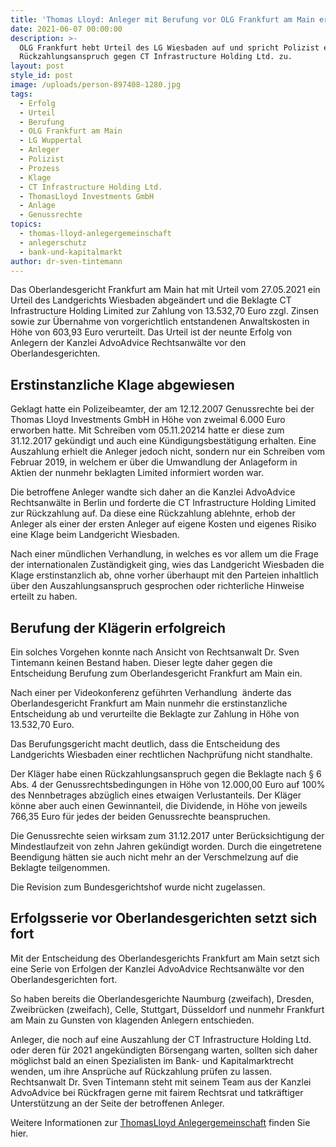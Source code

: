 ```yaml
---
title: 'Thomas Lloyd: Anleger mit Berufung vor OLG Frankfurt am Main erfolgreich'
date: 2021-06-07 00:00:00
description: >-
  OLG Frankfurt hebt Urteil des LG Wiesbaden auf und spricht Polizist einen
  Rückzahlungsanspruch gegen CT Infrastructure Holding Ltd. zu.
layout: post
style_id: post
image: /uploads/person-897408-1280.jpg
tags:
  - Erfolg
  - Urteil
  - Berufung
  - OLG Frankfurt am Main
  - LG Wuppertal
  - Anleger
  - Polizist
  - Prozess
  - Klage
  - CT Infrastructure Holding Ltd.
  - ThomasLloyd Investments GmbH
  - Anlage
  - Genussrechte
topics:
  - thomas-lloyd-anlegergemeinschaft
  - anlegerschutz
  - bank-und-kapitalmarkt
author: dr-sven-tintemann
---
```

Das Oberlandesgericht Frankfurt am Main hat mit Urteil vom 27.05.2021 ein Urteil des Landgerichts Wiesbaden abgeändert und die Beklagte CT Infrastructure Holding Limited zur Zahlung von 13.532,70 Euro zzgl. Zinsen sowie zur Übernahme von vorgerichtlich entstandenen Anwaltskosten in Höhe von 603,93 Euro verurteilt. Das Urteil ist der neunte Erfolg von Anlegern der Kanzlei AdvoAdvice Rechtsanwälte vor den Oberlandesgerichten.

## Erstinstanzliche Klage abgewiesen

Geklagt hatte ein Polizeibeamter, der am 12.12.2007 Genussrechte bei der Thomas Lloyd Investments GmbH in Höhe von zweimal 6.000 Euro erworben hatte. Mit Schreiben vom 05.11.20214 hatte er diese zum 31.12.2017 gekündigt und auch eine Kündigungsbestätigung erhalten. Eine Auszahlung erhielt die Anleger jedoch nicht, sondern nur ein Schreiben vom Februar 2019, in welchem er über die Umwandlung der Anlageform in Aktien der nunmehr beklagten Limited informiert worden war.&nbsp;

Die betroffene Anleger wandte sich daher an die Kanzlei AdvoAdvice Rechtsanwälte in Berlin und forderte die CT Infrastructure Holding Limited zur Rückzahlung auf. Da diese eine Rückzahlung ablehnte, erhob der Anleger als einer der ersten Anleger auf eigene Kosten und eigenes Risiko eine Klage beim Landgericht Wiesbaden.&nbsp;

Nach einer mündlichen Verhandlung, in welches es vor allem um die Frage der internationalen Zuständigkeit ging, wies das Landgericht Wiesbaden die Klage erstinstanzlich ab, ohne vorher überhaupt mit den Parteien inhaltlich über den Auszahlungsanspruch gesprochen oder richterliche Hinweise erteilt zu haben.

## Berufung der Klägerin erfolgreich

Ein solches Vorgehen konnte nach Ansicht von Rechtsanwalt Dr. Sven Tintemann keinen Bestand haben. Dieser legte daher gegen die Entscheidung Berufung zum Oberlandesgericht Frankfurt am Main ein.

Nach einer per Videokonferenz geführten Verhandlung&nbsp; änderte das Oberlandesgericht Frankfurt am Main nunmehr die erstinstanzliche Entscheidung ab und verurteilte die Beklagte zur Zahlung in Höhe von 13.532,70 Euro.&nbsp;

Das Berufungsgericht macht deutlich, dass die Entscheidung des Landgerichts Wiesbaden einer rechtlichen Nachprüfung nicht standhalte.&nbsp;

Der Kläger habe einen Rückzahlungsanspruch gegen die Beklagte nach § 6 Abs. 4 der Genussrechtsbedingungen in Höhe von 12.000,00 Euro auf 100% des Nennbetrages abzüglich eines etwaigen Verlustanteils. Der Kläger könne aber auch einen Gewinnanteil, die Dividende, in Höhe von jeweils 766,35 Euro für jedes der beiden Genussrechte beanspruchen.&nbsp;

Die Genussrechte seien wirksam zum 31.12.2017 unter Berücksichtigung der Mindestlaufzeit von zehn Jahren gekündigt worden. Durch die eingetretene Beendigung hätten sie auch nicht mehr an der Verschmelzung auf die Beklagte teilgenommen.&nbsp;

Die Revision zum Bundesgerichtshof wurde nicht zugelassen.&nbsp;

## Erfolgsserie vor Oberlandesgerichten setzt sich fort

Mit der Entscheidung des Oberlandesgerichts Frankfurt am Main setzt sich eine Serie von Erfolgen der Kanzlei AdvoAdvice Rechtsanwälte vor den Oberlandesgerichten fort.&nbsp;

So haben bereits die Oberlandesgerichte Naumburg (zweifach), Dresden, Zweibrücken (zweifach), Celle, Stuttgart, Düsseldorf und nunmehr Frankfurt am Main zu Gunsten von klagenden Anlegern entschieden.&nbsp;

Anleger, die noch auf eine Auszahlung der CT Infrastructure Holding Ltd. oder deren für 2021 angekündigten Börsengang warten, sollten sich daher möglichst bald an einen Spezialisten im Bank- und Kapitalmarktrecht wenden, um ihre Ansprüche auf Rückzahlung prüfen zu lassen. Rechtsanwalt Dr. Sven Tintemann steht mit seinem Team aus der Kanzlei AdvoAdvice bei Rückfragen gerne mit fairem Rechtsrat und tatkräftiger Unterstützung an der Seite der betroffenen Anleger.

Weitere Informationen zur [ThomasLloyd Anlegergemeinschaft](/themen/thomas-lloyd-anlegergemeinschaft/) finden Sie hier.&nbsp;